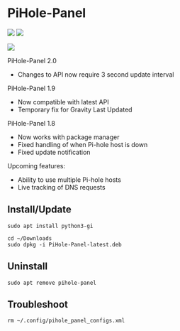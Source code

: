 # PiHole-Panel

![](https://raw.githubusercontent.com/daleosm/PiHole-Panel/master/setup.png)
![](https://raw.githubusercontent.com/daleosm/PiHole-Panel/master/setup_done.png)
 
![](https://raw.githubusercontent.com/daleosm/PiHole-Panel/master/main_window.png)

PiHole-Panel 2.0
- Changes to API now require 3 second update interval

PiHole-Panel 1.9
- Now compatible with latest API
- Temporary fix for Gravity Last Updated

PiHole-Panel 1.8
- Now works with package manager
- Fixed handling of when Pi-hole host is down
- Fixed update notification

Upcoming features:
  - Ability to use multiple Pi-hole hosts
  - Live tracking of DNS requests

## Install/Update
```
sudo apt install python3-gi
```
```
cd ~/Downloads
sudo dpkg -i PiHole-Panel-latest.deb
```

## Uninstall
```
sudo apt remove pihole-panel
```

## Troubleshoot
```
rm ~/.config/pihole_panel_configs.xml
```

